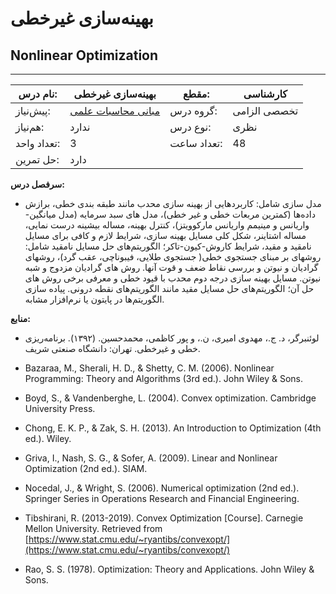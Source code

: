 # بهینه‌سازی غیرخطی
## Nonlinear Optimization
_______________________________________________________________________________
| نام درس:    | بهینه‌سازی غیرخطی                                                                     | مقطع:       | کارشناسی     |
| ----------- | ------------------------------------------------------------------------------------- | ----------- | ------------ |
| پیش‌نیاز:   | [مبانی محاسبات علمی](../docs/curriculum/mandatory/Elementary-Scientific-Computing.md) | گروه درس:   | تخصصی الزامی |
| هم‌نیاز:    | ندارد                                                                                 | نوع درس:    | نظری         |
| تعداد واحد: | 3                                                                                     | تعداد ساعت: | 48           |
| حل تمرین:   |  دارد                                                                                 |             |              |

**سرفصل درس:**


- مدل سازی شامل: کاربردهایی از بهینه سازی محدب مانند طبقه بندی خطی، برازش داده‌ها (کمترین مربعات خطی و غیر خطی)، مدل های سبد سرمایه (مدل میانگین-واریانس و مینیمم واریانس مارکوویتز)، کنترل بهینه، مساله بیشینه درست نمایی، مساله اشتاینر، شکل کلی مسایل بهینه سازی، شرایط لازم و کافی برای مسایل نامقید و مقید، شرایط کاروش-کیون-تاکر؛ الگوریتم‌های حل مسایل نامقید شامل: روشهای بر مبنای جستجوی خطی( جستجوی طلایی، فیبوناچی، عقب گرد)، روشهای گرادیان و نیوتن و بررسی نقاط ضعف و قوت آنها. روش های گرادیان مزدوج و شبه نیوتن. مسایل بهینه سازی درجه دوم محدب با قیود خطی و معرفی برخی روش های حل آن؛ الگوریتم‌های حل مسایل مقید مانند الگوریتم‌های نقطه درونی. پیاده سازی الگوریتم‌ها  در پایتون یا نرم‌افزار مشابه.


**منابع:**

- لوئنبرگر، د. ج.، مهدوی امیری، ن.، و پور کاظمی، محمدحسین. (۱۳۹۲). برنامه‌ریزی خطی و غیرخطی. تهران: دانشگاه صنعتی شریف.

- Bazaraa, M., Sherali, H. D., & Shetty, C. M. (2006). Nonlinear Programming: Theory and Algorithms (3rd ed.). John Wiley & Sons.

- Boyd, S., & Vandenberghe, L. (2004). Convex optimization. Cambridge University Press.

- Chong, E. K. P., & Zak, S. H. (2013). An Introduction to Optimization (4th ed.). Wiley.

- Griva, I., Nash, S. G., & Sofer, A. (2009). Linear and Nonlinear Optimization (2nd ed.). SIAM.

- Nocedal, J., & Wright, S. (2006). Numerical optimization (2nd ed.). Springer Series in Operations Research and Financial Engineering.

- Tibshirani, R. (2013-2019). Convex Optimization [Course]. Carnegie Mellon University. Retrieved from [https://www.stat.cmu.edu/~ryantibs/convexopt/](https://www.stat.cmu.edu/~ryantibs/convexopt/)

- Rao, S. S. (1978). Optimization: Theory and Applications. John Wiley & Sons.
